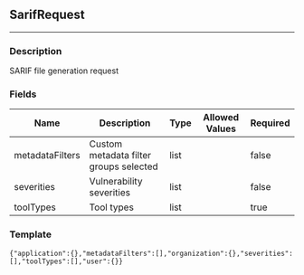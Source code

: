 ## SarifRequest
---
### Description
SARIF file generation  request
### Fields
| Name | Description | Type | Allowed Values | Required |
| ---- | ----------- | ---- | -------------- | -------- |
| metadataFilters | Custom metadata filter groups selected | list |  | false |
| severities | Vulnerability severities | list |  | false |
| toolTypes | Tool types | list |  | true |
### Template
```
{"application":{},"metadataFilters":[],"organization":{},"severities":[],"toolTypes":[],"user":{}}
```
